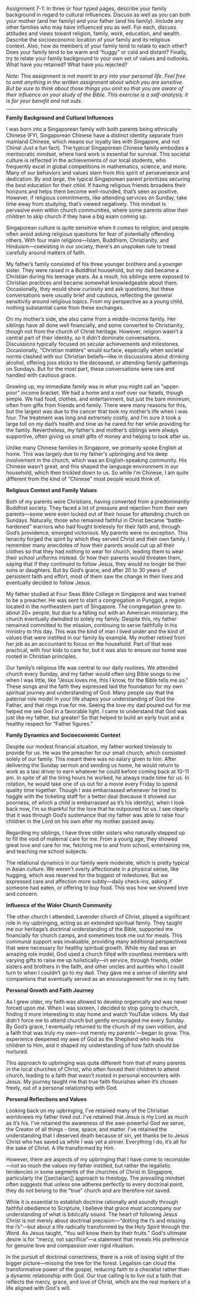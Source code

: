 Assignment 7-1: In three or four typed pages, describe your family background in regard to cultural influences. Discuss as well as you can both your mother (and her family) and your father (and his family). Include any other families who may have influenced you as well. For each, discuss attitudes and views toward religion, family, work, education, and wealth. Describe the socioeconomic location of your family and its religious context. Also, how do members of your family tend to relate to each other? Does your family tend to be warm and “huggy” or cold and distant? Finally, try to relate your family background to your own set of values and outlooks. What have you retained? What have you rejected?

*Note: This assignment is not meant to pry into your personal life. Feel free to omit anything in the written assignment about which you are sensitive. But be sure to think about those things you omit so that you are aware of their influence on your study of the Bible. This exercise is a self-analysis; it is for your benefit and not outs.*
_________________________________________________________________________

**Family Background and Cultural Influences**

I was born into a Singaporean family with both parents being ethnically Chinese (FYI, Singaporean Chinese have a distinct identity separate from mainland Chinese, which means our loyalty lies with Singapore, and not China! Just a fun fact). The typical Singaporean Chinese family embodies a meritocratic mindset, where hard work is essential for survival. This societal culture is reflected in the achievements of our local students, who frequently excel in global competitions in mathematics, science, and more. Many of our behaviors and values stem from this spirit of perseverance and dedication. By and large, the typical Singaporean parent prioritizes securing the best education for their child. If having religious friends broadens their horizons and helps them become well-rounded, that’s seen as positive. However, if religious commitments, like attending services on Sunday, take time away from studying, that’s viewed negatively. This mindset is pervasive even within church communities, where some parents allow their children to skip church if they have a big exam coming up.

Singaporean culture is quite sensitive when it comes to religion, and people often avoid asking religious questions for fear of potentially offending others. With four main religions—Islam, Buddhism, Christianity, and Hinduism—coexisting in our society, there's an unspoken rule to tread carefully around matters of faith.

My father’s family consisted of his three younger brothers and a younger sister. They were raised in a Buddhist household, but my dad became a Christian during his teenage years. As a result, his siblings were exposed to Christian practices and became somewhat knowledgeable about them. Occasionally, they would show curiosity and ask questions, but these conversations were usually brief and cautious, reflecting the general sensitivity around religious topics. From my perspective as a young child, nothing substantial came from these exchanges.

On my mother’s side, she also came from a middle-income family. Her siblings have all done well financially, and some converted to Christianity, though not from the church of Christ heritage. However, religion wasn’t a central part of their identity, so it didn’t dominate conversations. Discussions typically focused on secular achievements and milestones. Occasionally, “Christian matters” would surface, especially when societal norms clashed with our Christian beliefs—like in discussions about drinking alcohol, offering joss sticks to the deceased, or attending family gatherings on Sundays. But for the most part, these conversations were rare and handled with cautious grace.

Growing up, my immediate family was in what you might call an "upper-poor" income bracket. We had a home and a roof over our heads, though simple. We had food, clothes, and entertainment, but just the bare minimum, often from gifts from friends and family. There were many reasons for this, but the largest was due to the cancer that took my mother’s life when I was four. The treatment was long and extremely costly, and I’m sure it took a large toll on my dad’s health and time as he cared for her while providing for the family. Nevertheless, my father’s and mother’s siblings were always supportive, often giving us small gifts of money and helping to look after us.

Unlike many Chinese families in Singapore, we primarily spoke English at home. This was largely due to my father's upbringing and his deep involvement in the church, which was an English-speaking community. His Chinese wasn’t great, and this shaped the language environment in our household, which then trickled down to us. So while I’m Chinese, I am quite different from the kind of “Chinese” most people would think of.

**Religious Context and Family Values**

Both of my parents were Christians, having converted from a predominantly Buddhist society. They faced a lot of pressure and rejection from their own parents—some were even locked out of their house for attending church on Sundays. Naturally, those who remained faithful in Christ became “battle-hardened” warriors who had fought tirelessly for their faith and, through God’s providence, emerged victorious. My parents were no exception. This tenacity forged the spirit by which they served Christ and their own family. I remember many anecdotes of how their parents would cut up all their clothes so that they had nothing to wear for church, leading them to wear their school uniforms instead. Or how their parents would threaten them, saying that if they continued to follow Jesus, they would no longer be their sons or daughters. But by God’s grace, and after 20 to 30 years of persistent faith and effort, most of them saw the change in their lives and eventually decided to follow Jesus.

My father studied at Four Seas Bible College in Singapore and was trained to be a preacher. He was sent to start a congregation in Punggol, a region located in the northeastern part of Singapore. The congregation grew to about 20+ people, but due to a falling out with an American missionary, the church eventually dwindled to solely my family. Despite this, my father remained committed to the mission, continuing to serve faithfully in his ministry to this day. This was the kind of man I lived under and the kind of values that were instilled in our family by example. My mother retired from her job as an accountant to focus on the household. Part of that was practical, with four kids to care for, but it was also to ensure our home was rooted in Christian principles.

Our family’s religious life was central to our daily routines. We attended church every Sunday, and my father would often sing Bible songs to me when I was little, like "Jesus loves me, this I know, for the Bible tells me so." These songs and the faith they expressed laid the foundation for my own spiritual journey and understanding of God. Many people say that the paternal role model in your life shapes your understanding of God the Father, and that rings true for me. Seeing the love my dad poured out for me helped me see God in a favorable light. I came to understand that God was just like my father, but greater! So that helped to build an early trust and a healthy respect for “Father figures.”

**Family Dynamics and Socioeconomic Context**

Despite our modest financial situation, my father worked tirelessly to provide for us. He was the preacher for our small church, which consisted solely of our family. This meant there was no salary given to him. After delivering the Sunday sermon and sending us home, he would return to work as a taxi driver to earn whatever he could before coming back at 10-11 pm. In spite of all the tiring hours he worked, he always made time for us. In rotation, he would take one of us out for a movie every Friday to spend quality time together. Though I was embarrassed whenever he tried to haggle with the ticketing staff for a better deal (because it showed our poorness, of which a child is embarrassed as it’s his identity), when I look back now, I’m so thankful for the love that he outpoured for us. I see clearly that it was through God’s sustenance that my father was able to raise four children in the Lord on his own after my mother passed away.

Regarding my siblings, I have three older sisters who naturally stepped up to fill the void of maternal care for me. From a young age, they showed great love and care for me, fetching me to and from school, entertaining me, and teaching me school subjects.

The relational dynamics in our family were moderate, which is pretty typical in Asian culture. We weren’t overly affectionate in a physical sense, like hugging, which was reserved for the biggest of milestones. But we expressed care and affection more subtly—daily check-ins, asking if someone had eaten, or offering to buy food. This was how we showed love and concern.

**Influence of the Wider Church Community**

The other church I attended, Lavender church of Christ, played a significant role in my upbringing, acting as an extended spiritual family. They taught me our heritage’s doctrinal understanding of the Bible, supported me financially for church camps, and sometimes took me out for meals. This communal support was invaluable, providing many additional perspectives that were necessary for healthy spiritual growth. While my dad was an amazing role model, God used a church filled with countless members with varying gifts to raise me up holistically—in service, through friends, older sisters and brothers in the faith, and other uncles and aunties who I could turn to when I couldn’t go to my dad. They gave me a sense of identity and companions that eventually served as an encouragement for me in my faith.

**Personal Growth and Faith Journey**

As I grew older, my faith was allowed to develop organically and was never forced upon me. When I was sixteen, I decided to stop going to church, finding it more interesting to stay home and watch YouTube videos. My dad didn’t force me to attend church but gently encouraged me every Sunday. By God’s grace, I eventually returned to the church of my own volition, and a faith that was truly my own—not merely my parents'—began to grow. This experience deepened my awe of God as the Shepherd who leads His children to Him, and it shaped my understanding of how faith should be nurtured.

This approach to upbringing was quite different from that of many parents in the local churches of Christ, who often forced their children to attend church, leading to a faith that wasn’t rooted in personal encounters with Jesus. My journey taught me that true faith flourishes when it’s chosen freely, out of a personal relationship with God.

**Personal Reflections and Values**

Looking back on my upbringing, I’ve retained many of the Christian worldviews my father lived out. I’ve retained that Jesus is my Lord as much as it’s his. I’ve retained the awareness of the awe-powerful God we serve, the Creator of all things - time, space, and matter. I’ve retained the understanding that I deserved death because of sin, yet thanks be to Jesus Christ who has saved us while I was yet a sinner. Everything I do, it’s all for the sake of Christ. A life transformed by Him. 

However, there are aspects of my upbringing that I have come to reconsider—not so much the values my father instilled, but rather the legalistic tendencies in some segments of the churches of Christ in Singapore, particularly the [[sectarian]] approach to theology. The prevailing mindset often suggests that unless one adheres perfectly to every doctrinal point, they do not belong to the "true" church and are therefore not saved.

While it is essential to establish doctrine rationally and soundly through faithful obedience to Scripture, I believe that grace must accompany our understanding of what is biblically sound. The heart of following Jesus Christ is not merely about doctrinal precision—“dotting the t’s and missing the i’s”—but about a life radically transformed by the Holy Spirit through the Word. As Jesus taught, "You will know them by their fruits." God's ultimate desire is for “mercy, not sacrifice”—a statement that reveals His preference for genuine love and compassion over rigid ritualism.

In the pursuit of doctrinal correctness, there is a risk of losing sight of the bigger picture—missing the tree for the forest. Legalism can cloud the transformative power of the gospel, reducing faith to a checklist rather than a dynamic relationship with God. Our true calling is to live out a faith that reflects the mercy, grace, and love of Christ, which are the real markers of a life aligned with God's will.